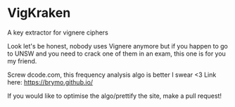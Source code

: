 # VigKraken
A key extractor for vignere ciphers

Look let's be honest, nobody uses Vignere anymore but if you happen to go to UNSW and you need to crack one of them in an exam, this one is for you my friend.

Screw dcode.com, this frequency analysis algo is better I swear <3  Link here: https://brymo.github.io/

If you would like to optimise the algo/prettify the site, make a pull request!
